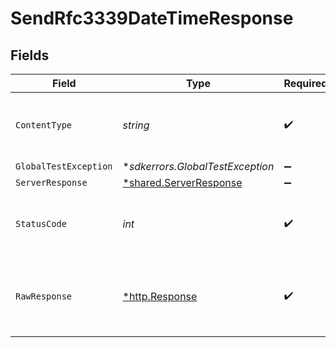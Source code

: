 # SendRfc3339DateTimeResponse


## Fields

| Field                                                                  | Type                                                                   | Required                                                               | Description                                                            |
| ---------------------------------------------------------------------- | ---------------------------------------------------------------------- | ---------------------------------------------------------------------- | ---------------------------------------------------------------------- |
| `ContentType`                                                          | *string*                                                               | :heavy_check_mark:                                                     | HTTP response content type for this operation                          |
| `GlobalTestException`                                                  | **sdkerrors.GlobalTestException*                                       | :heavy_minus_sign:                                                     | 500 Global                                                             |
| `ServerResponse`                                                       | [*shared.ServerResponse](../../../pkg/models/shared/serverresponse.md) | :heavy_minus_sign:                                                     | N/A                                                                    |
| `StatusCode`                                                           | *int*                                                                  | :heavy_check_mark:                                                     | HTTP response status code for this operation                           |
| `RawResponse`                                                          | [*http.Response](https://pkg.go.dev/net/http#Response)                 | :heavy_check_mark:                                                     | Raw HTTP response; suitable for custom response parsing                |
